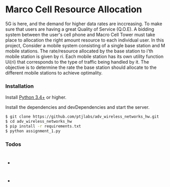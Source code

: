 # Marco Cell Resource Allocation

5G is here, and the demand for higher data rates are inccreasing. To make sure that users are having a great Quality of Service (Q.O.E). A bidding system between the user's cell phone and Macro Cell Tower must take place to allocation the right amount resource to each individual user. In this project, Consider a mobile system consisting of a single base station and M mobile stations. The rate/resource allocated by the base station to i'th mobile station is given by ri. Each mobile station has its own utility function Ui(ri) that corresponds to the type of traffic being handled by it. The objective is to determine the rate the base station should allocate to the different mobile stations to achieve optimality.



### Installation

Install [Python 3.4+](https://www.python.org/) or higher.

Install the dependencies and devDependencies and start the server.

```sh
$ git clone https://github.com/ptjlabs/adv_wireless_networks_hw.git
$ cd adv_wireless_networks_hw
$ pip install -r requirements.txt
$ python assignment_1.py
```




### Todos

 - #
 - #


